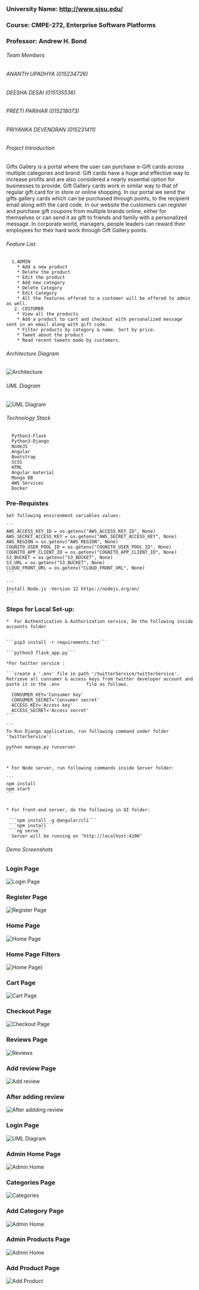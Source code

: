 ### University Name: http://www.sjsu.edu/

### Course: CMPE-272, Enterprise Software Platforms

### Professor: Andrew H. Bond

###### Team Members
   ###### ANANTH UPADHYA (015234726)
   ###### DEESHA DESAI (015135536)
   ###### PREETI PARIHAR (015218073)
   ###### PRIYANKA DEVENDRAN (015231411)
   
###### Project Introduction
Gifts Gallery is a portal where the user can purchase e-Gift cards across multiple categories and brand. Gift cards have a huge and effective way to increase profits and are also considered a nearly essential option for businesses to provide. Gift Gallery cards work in similar way to that of regular gift card for in store or online shopping. In our portal we send the gifts gallery cards which can be purchased through points, to the recipient email along with the card code.
In our website the customers can register and purchase gift coupons from multiple brands online, either for themselves or can send it as gift to friends and family with a personalized message. In corporate world, managers, people leaders can reward their employees for their hard work through Gift Gallery points.


 ###### Feature List:
  
      1.ADMIN
        * Add a new product
        * Delete the product
        * Edit the product
        * Add new category
        * Delete Category
        * Edit Category
        * All the features offered to a customer will be offered to admin as well.
       2. COSTUMER
        * View all the products
        * Add a product to cart and checkout with personalized message sent in an email along with gift code.
        * Filter products by category & name. Sort by price.
        * Tweet about the product
        * Read recent tweets made by customers.

       
###### Architecture Diagram
![Architecture](https://github.com/ANANTHUPADHYA/Enterprise-Gift-Points-Portal/blob/main/screenshots/Architecture.png)



###### UML Diagram
![UML Diagram](https://github.com/ANANTHUPADHYA/Enterprise-Gift-Points-Portal/blob/main/screenshots/UML%20diagram.png)

###### Technology Stack
      Python3-Flask
      Python3-Django
      NodeJS
      Angular
      Bootstrap
      SCSS
      HTML
      Angular material
      Mongo DB
      AWS Services
      Docker


### Pre-Requistes 

    Set following environment variables values:

    ```
    AWS_ACCESS_KEY_ID = os.getenv("AWS_ACCESS_KEY_ID", None)
    AWS_SECRET_ACCESS_KEY = os.getenv("AWS_SECRET_ACCESS_KEY", None)
    AWS_REGION = os.getenv("AWS_REGION", None)
    COGNITO_USER_POOL_ID = os.getenv("COGNITO_USER_POOL_ID", None)
    COGNITO_APP_CLIENT_ID = os.getenv("COGNITO_APP_CLIENT_ID", None)
    S3_BUCKET = os.getenv("S3_BUCKET", None)
    S3_URL = os.getenv("S3_BUCKET", None)
    CLOUD_FRONT_URL = os.getenv("CLOUD_FRONT_URL", None)
    ```
    
    ```
    Install Node.js -Version 12 https://nodejs.org/en/
    ```
    
  ### Steps for Local Set-up:
    
    *  For Authentication & Authorization service, Do the following inside accounts folder
    
 
    ```pip3 install -r requirements.txt```

    ```python3 flask_app.py```
    
    *For twitter service :
    
    ```create a '.env' file in path '/twitterService/twitterService'. Retrieve all consumer & access keys from twitter developer account and paste it in the .env          file as follows.
    
      CONSUMER_KEY='Consumer key' 
      CONSUMER_SECRET='Consumer secret' 
      ACCESS_KEY='Access key' 
      ACCESS_SECRET='Access secret'
    ```
    
    ```
    To Run Django application, run following command under folder 'twitterService':
    
    python manage.py runserver
    ```
    
    
    * For Node server, run following commands inside Server folder:
    
    ```
    npm install
    npm start
    ```
    
    
    * For front-end server, do the following in UI folder:
    
     ```npm install -g @angular/cli```
     ```npm install```
     ```ng serve```
      Server will be running on ‘http://localhost:4200’ 


###### Demo Screenshots
### Login Page
![Login Page](https://github.com/ANANTHUPADHYA/Enterprise-Gift-Points-Portal/blob/main/screenshots/Login%20Page.png)

### Register Page
![Register Page](https://github.com/ANANTHUPADHYA/Enterprise-Gift-Points-Portal/blob/main/screenshots/Register%20page.png)

### Home Page
![Home Page](https://github.com/ANANTHUPADHYA/Enterprise-Gift-Points-Portal/blob/main/screenshots/Home%20Page.png)
### Home Page Filters
![Home Page](https://github.com/ANANTHUPADHYA/Enterprise-Gift-Points-Portal/blob/main/screenshots/Home%20page%20filters.png))
### Cart Page
![Cart Page](https://github.com/ANANTHUPADHYA/Enterprise-Gift-Points-Portal/blob/main/screenshots/Cart%20Page.png)
### Checkout Page
![Checkout Page](https://github.com/ANANTHUPADHYA/Enterprise-Gift-Points-Portal/blob/main/screenshots/Checkout.png)
### Reviews Page
![Reviews](https://github.com/ANANTHUPADHYA/Enterprise-Gift-Points-Portal/blob/main/screenshots/Reviews.png)
### Add review Page
![Add review](https://github.com/ANANTHUPADHYA/Enterprise-Gift-Points-Portal/blob/main/screenshots/Add%20review.png)
### After adding review
![After addding review](https://github.com/ANANTHUPADHYA/Enterprise-Gift-Points-Portal/blob/main/screenshots/After%20addding%20review.png)
### Login Page
![UML Diagram](https://github.com/ANANTHUPADHYA/Enterprise-Gift-Points-Portal/blob/main/screenshots/Login%20Page.png)
### Admin Home Page
![Admin Home ](https://github.com/ANANTHUPADHYA/Enterprise-Gift-Points-Portal/blob/main/screenshots/Admin%20home.png)
### Categories Page
![Categories](https://github.com/ANANTHUPADHYA/Enterprise-Gift-Points-Portal/blob/main/screenshots/Categories.png)
### Add Category Page
![Admin Home ](https://github.com/ANANTHUPADHYA/Enterprise-Gift-Points-Portal/blob/main/screenshots/Add%20categories.png)
### Admin Products Page
![Admin Home ](https://github.com/ANANTHUPADHYA/Enterprise-Gift-Points-Portal/blob/main/screenshots/Admin%20Prodcuts.png)
### Add Product Page
![Add Product ](https://github.com/ANANTHUPADHYA/Enterprise-Gift-Points-Portal/blob/main/screenshots/Add%20Product.png)

